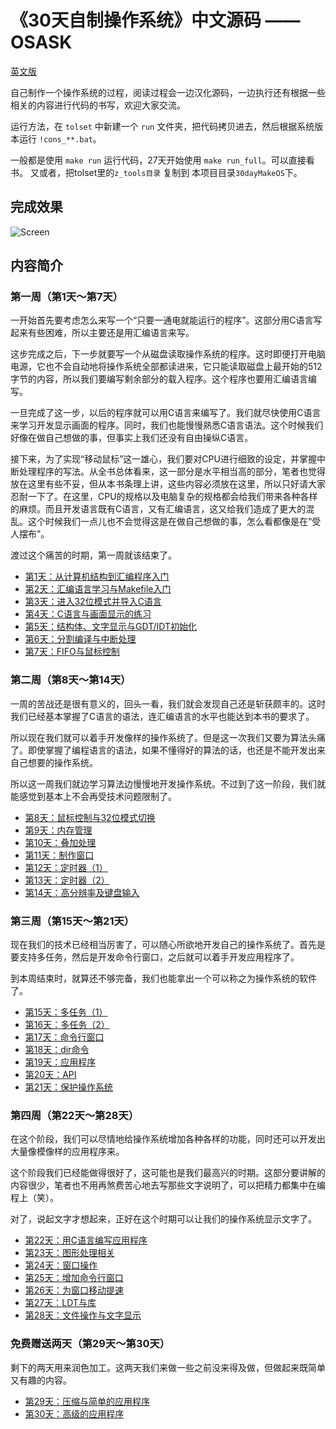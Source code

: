 # 《30天自制操作系统》中文源码 —— OSASK
[英文版](README_EN.md)

自己制作一个操作系统的过程，阅读过程会一边汉化源码，一边执行还有根据一些相关的内容进行代码的书写，欢迎大家交流。

运行方法，在 `tolset` 中新建一个 `run` 文件夹，把代码拷贝进去，然后根据系统版本运行 `!cons_**.bat`。

一般都是使用 `make run` 运行代码，27天开始使用 `make run_full`。可以直接看书。
     又或者，把tolset里的`z_tools目录` 复制到 本项目目录`30dayMakeOS`下。

## 完成效果

![Screen](Screen.png)

## 内容简介

### 第一周（第1天～第7天）

一开始首先要考虑怎么来写一个“只要一通电就能运行的程序”。这部分用C语言写起来有些困难，所以主要还是用汇编语言来写。

这步完成之后，下一步就要写一个从磁盘读取操作系统的程序。这时即便打开电脑电源，它也不会自动地将操作系统全部都读进来，它只能读取磁盘上最开始的512字节的内容，所以我们要编写剩余部分的载入程序。这个程序也要用汇编语言编写。

一旦完成了这一步，以后的程序就可以用C语言来编写了。我们就尽快使用C语言来学习开发显示画面的程序。同时，我们也能慢慢熟悉C语言语法。这个时候我们好像在做自己想做的事，但事实上我们还没有自由操纵C语言。

接下来，为了实现“移动鼠标”这一雄心，我们要对CPU进行细致的设定，并掌握中断处理程序的写法。从全书总体看来，这一部分是水平相当高的部分，笔者也觉得放在这里有些不妥，但从本书条理上讲，这些内容必须放在这里，所以只好请大家忍耐一下了。在这里，CPU的规格以及电脑复杂的规格都会给我们带来各种各样的麻烦。而且开发语言既有C语言，又有汇编语言，这又给我们造成了更大的混乱。这个时候我们一点儿也不会觉得这是在做自己想做的事，怎么看都像是在“受人摆布”。

渡过这个痛苦的时期，第一周就该结束了。

- [第1天：从计算机结构到汇编程序入门](https://github.com/yourtion/30dayMakeOS/releases/tag/Day01)
- [第2天：汇编语言学习与Makefile入门](https://github.com/yourtion/30dayMakeOS/releases/tag/Day02)
- [第3天：进入32位模式并导入C语言](https://github.com/yourtion/30dayMakeOS/releases/tag/Day03)
- [第4天：C语言与画面显示的练习](https://github.com/yourtion/30dayMakeOS/releases/tag/Day04)
- [第5天：结构体、文字显示与GDT/IDT初始化](https://github.com/yourtion/30dayMakeOS/releases/tag/Day05)
- [第6天：分割编译与中断处理](https://github.com/yourtion/30dayMakeOS/releases/tag/Day06)
- [第7天：FIFO与鼠标控制](https://github.com/yourtion/30dayMakeOS/releases/tag/Day07)

### 第二周（第8天～第14天）

一周的苦战还是很有意义的，回头一看，我们就会发现自己还是斩获颇丰的。这时我们已经基本掌握了C语言的语法，连汇编语言的水平也能达到本书的要求了。

所以现在我们就可以着手开发像样的操作系统了。但是这一次我们又要为算法头痛了。即使掌握了编程语言的语法，如果不懂得好的算法的话，也还是不能开发出来自己想要的操作系统。

所以这一周我们就边学习算法边慢慢地开发操作系统。不过到了这一阶段，我们就能感觉到基本上不会再受技术问题限制了。

- [第8天：鼠标控制与32位模式切换](https://github.com/yourtion/30dayMakeOS/releases/tag/Day08)
- [第9天：内存管理](https://github.com/yourtion/30dayMakeOS/releases/tag/Day09)
- [第10天：叠加处理](https://github.com/yourtion/30dayMakeOS/releases/tag/Day10)
- [第11天：制作窗口](https://github.com/yourtion/30dayMakeOS/releases/tag/Day11)
- [第12天：定时器（1）](https://github.com/yourtion/30dayMakeOS/releases/tag/Day12)
- [第13天：定时器（2）](https://github.com/yourtion/30dayMakeOS/releases/tag/Day13)
- [第14天：高分辨率及键盘输入](https://github.com/yourtion/30dayMakeOS/releases/tag/Day14)

### 第三周（第15天～第21天）

现在我们的技术已经相当厉害了，可以随心所欲地开发自己的操作系统了。首先是要支持多任务，然后是开发命令行窗口，之后就可以着手开发应用程序了。

到本周结束时，就算还不够完备，我们也能拿出一个可以称之为操作系统的软件了。

- [第15天：多任务（1）](https://github.com/yourtion/30dayMakeOS/releases/tag/Day15)
- [第16天：多任务（2）](https://github.com/yourtion/30dayMakeOS/releases/tag/Day16)
- [第17天：命令行窗口](https://github.com/yourtion/30dayMakeOS/releases/tag/Day17)
- [第18天：dir命令](https://github.com/yourtion/30dayMakeOS/releases/tag/Day18)
- [第19天：应用程序](https://github.com/yourtion/30dayMakeOS/releases/tag/Day19)
- [第20天：API](https://github.com/yourtion/30dayMakeOS/releases/tag/Day20)
- [第21天：保护操作系统](https://github.com/yourtion/30dayMakeOS/releases/tag/Day21)

### 第四周（第22天～第28天）

在这个阶段，我们可以尽情地给操作系统增加各种各样的功能，同时还可以开发出大量像模像样的应用程序来。

这个阶段我们已经能做得很好了，这可能也是我们最高兴的时期。这部分要讲解的内容很少，笔者也不用再煞费苦心地去写那些文字说明了，可以把精力都集中在编程上（笑）。

对了，说起文字才想起来，正好在这个时期可以让我们的操作系统显示文字了。

- [第22天：用C语言编写应用程序](https://github.com/yourtion/30dayMakeOS/releases/tag/Day22)
- [第23天：图形处理相关](https://github.com/yourtion/30dayMakeOS/releases/tag/Day23)
- [第24天：窗口操作](https://github.com/yourtion/30dayMakeOS/releases/tag/Day24)
- [第25天：增加命令行窗口](https://github.com/yourtion/30dayMakeOS/releases/tag/Day25)
- [第26天：为窗口移动提速](https://github.com/yourtion/30dayMakeOS/releases/tag/Day26)
- [第27天：LDT与库](https://github.com/yourtion/30dayMakeOS/releases/tag/Day27)
- [第28天：文件操作与文字显示](https://github.com/yourtion/30dayMakeOS/releases/tag/Day28)


### 免费赠送两天（第29天～第30天）

剩下的两天用来润色加工。这两天我们来做一些之前没来得及做，但做起来既简单又有趣的内容。

- [第29天：压缩与简单的应用程序](https://github.com/yourtion/30dayMakeOS/releases/tag/Day29)
- [第30天：高级的应用程序](https://github.com/yourtion/30dayMakeOS/releases/tag/Day30)
